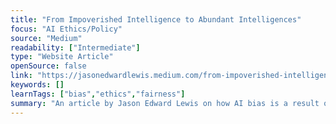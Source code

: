 ```yaml
---
title: "From Impoverished Intelligence to Abundant Intelligences"
focus: "AI Ethics/Policy"
source: "Medium"
readability: ["Intermediate"]
type: "Website Article"
openSource: false
link: "https://jasonedwardlewis.medium.com/from-impoverished-intelligence-to-abundant-intelligences-90559f718e7f"
keywords: []
learnTags: ["bias","ethics","fairness"]
summary: "An article by Jason Edward Lewis on how AI bias is a result of an epistemology problem, not an ethics problem, in the technology industry. "
---
```

